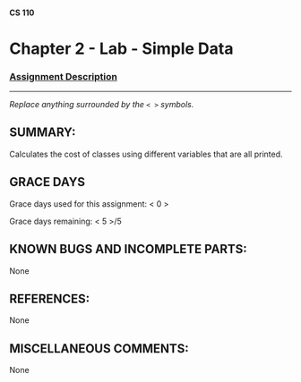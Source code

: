 #### CS 110
# Chapter 2 - Lab - Simple Data

### [Assignment Description](https://docs.google.com/document/d/1FEJtyCAl-Vev8L4LBngNbdDVhudky6W-SqmpRh4ngTI/edit?usp=sharing)

***

_Replace anything surrounded by the `< >` symbols._

## SUMMARY:
 Calculates the cost of classes using different variables that are all printed.

## GRACE DAYS
Grace days used for this assignment: < 0 >

Grace days remaining: < 5 >/5

## KNOWN BUGS AND INCOMPLETE PARTS:
None

## REFERENCES:
None

## MISCELLANEOUS COMMENTS:
None
